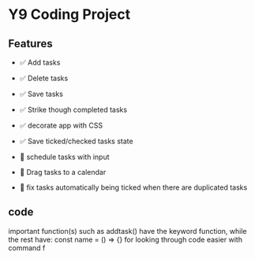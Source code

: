 # Y9 Coding Project

## Features

- ✅ Add tasks
- ✅ Delete tasks
- ✅ Save tasks
- ✅ Strike though completed tasks
- ✅ decorate app with CSS
- ✅ Save ticked/checked tasks state

- 🚧 schedule tasks with input
- 🚧 Drag tasks to a calendar
- 🚧 fix tasks automatically being ticked when there are duplicated tasks

## code

important function(s) such as addtask() have the keyword function,
while the rest have: const name = () => {} for looking through code easier with command f

